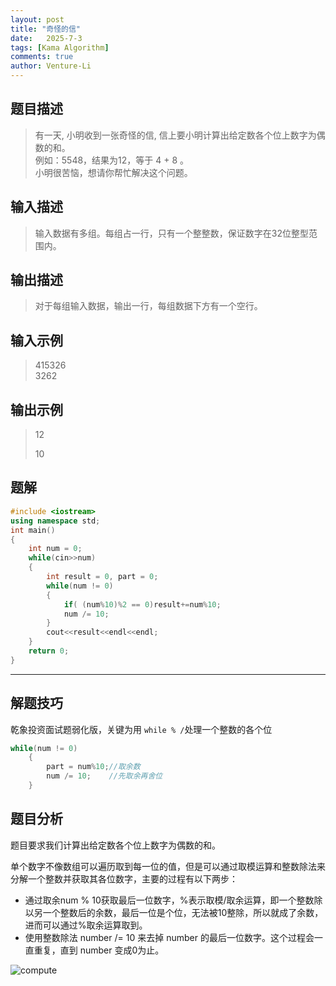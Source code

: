 ```yaml
---
layout: post
title: "奇怪的信"
date:   2025-7-3
tags: [Kama Algorithm]
comments: true
author: Venture-Li
---
```


## 题目描述

> 有一天, 小明收到一张奇怪的信, 信上要小明计算出给定数各个位上数字为偶数的和。  
> 例如：5548，结果为12，等于 4 + 8 。  
> 小明很苦恼，想请你帮忙解决这个问题。  

## 输入描述

> 输入数据有多组。每组占一行，只有一个整整数，保证数字在32位整型范围内。  

## 输出描述

> 对于每组输入数据，输出一行，每组数据下方有一个空行。  

## 输入示例

> 415326  
> 3262  

## 输出示例

> 12  
>   
> 10  

## 题解

```c++
#include <iostream>
using namespace std;
int main()
{
    int num = 0;
    while(cin>>num)
    {
        int result = 0, part = 0;
        while(num != 0)
        {
            if( (num%10)%2 == 0)result+=num%10;
            num /= 10;
        }
        cout<<result<<endl<<endl;
    }
    return 0;
}
```

---

## 解题技巧

乾象投资面试题弱化版，关键为用 `while % /`处理一个整数的各个位

```c++
while(num != 0)
    {
        part = num%10;//取余数
        num /= 10;    //先取余再舍位
    }
```

## 题目分析

题目要求我们计算出给定数各个位上数字为偶数的和。

单个数字不像数组可以遍历取到每一位的值，但是可以通过取模运算和整数除法来分解一个整数并获取其各位数字，主要的过程有以下两步：

- 通过取余num % 10获取最后一位数字，%表示取模/取余运算，即一个整数除以另一个整数后的余数，最后一位是个位，无法被10整除，所以就成了余数，进而可以通过%取余运算取到。
- 使用整数除法 number /= 10 来去掉 number 的最后一位数字。这个过程会一直重复，直到 number 变成0为止。

![compute](https://venture-li.github.io/images/202507031604595.png)
